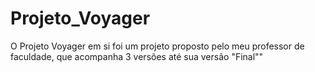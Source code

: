 # Projeto_Voyager
O Projeto Voyager em si foi um projeto proposto pelo meu professor de faculdade, que acompanha 3 versões até sua versão "Final""
